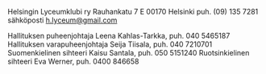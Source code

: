 
Helsingin Lyceumklubi ry
Rauhankatu 7 E
00170 Helsinki
puh. (09) 135 7281
sähköposti h.lyceum@gmail.com

Hallituksen puheenjohtaja Leena Kahlas-Tarkka, puh. 040 5465187 
Hallituksen varapuheenjohtaja Seija Tiisala, puh. 040 7210701 
Suomenkielinen sihteeri Kaisu Santala, puh. 050 5151240 
Ruotsinkielinen sihteeri Eva Werner, puh. 0400 846658